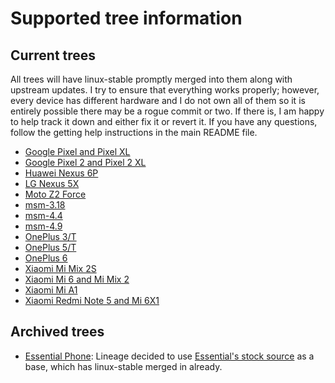 # Supported tree information

## Current trees

All trees will have linux-stable promptly merged into them along with upstream updates. I try to ensure that everything works properly; however, every device has different hardware and I do not own all of them so it is entirely possible there may be a rogue commit or two. If there is, I am happy to help track it down and either fix it or revert it. If you have any questions, follow the getting help instructions in the main README file.

* [Google Pixel and Pixel XL](marlin.md)
* [Google Pixel 2 and Pixel 2 XL](wahoo.md)
* [Huawei Nexus 6P](angler.md)
* [LG Nexus 5X](bullhead.md)
* [Moto Z2 Force](nash.md)
* [msm-3.18](msm-3.18.md)
* [msm-4.4](msm-4.4.md)
* [msm-4.9](msm-4.9.md)
* [OnePlus 3/T](op3.md)
* [OnePlus 5/T](op5.md)
* [OnePlus 6](op6.md)
* [Xiaomi Mi Mix 2S](polaris.md)
* [Xiaomi Mi 6 and Mi Mix 2](sagit.md)
* [Xiaomi Mi A1](tissot.md)
* [Xiaomi Redmi Note 5 and Mi 6X1](whyred.md)

## Archived trees

* [Essential Phone](mata.md): Lineage decided to use [Essential's stock source](https://github.com/EssentialOpenSource/linux) as a base, which has linux-stable merged in already.
